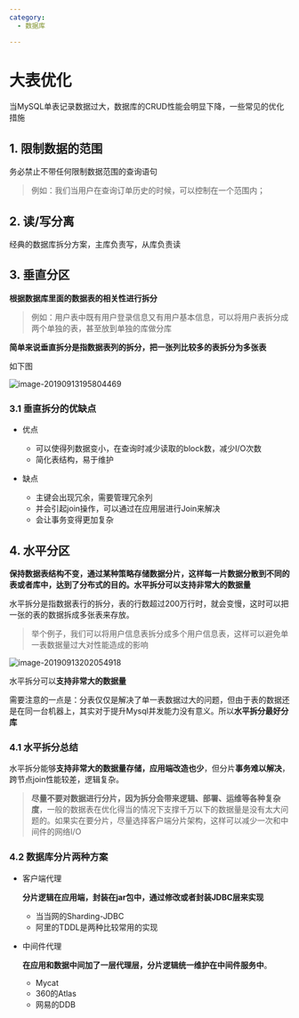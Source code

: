 ```yaml
---
category:
  - 数据库

---
```


# 大表优化

当MySQL单表记录数据过大，数据库的CRUD性能会明显下降，一些常见的优化措施

## 1. 限制数据的范围

务必禁止不带任何限制数据范围的查询语句

> 例如：我们当用户在查询订单历史的时候，可以控制在一个范围内；

## 2. 读/写分离

经典的数据库拆分方案，主库负责写，从库负责读

## 3. 垂直分区

**根据数据库里面的数据表的相关性进行拆分**

>例如：用户表中既有用户登录信息又有用户基本信息，可以将用户表拆分成两个单独的表，甚至放到单独的库做分库

**简单来说垂直拆分是指数据表列的拆分，把一张列比较多的表拆分为多张表**

如下图

![image-20190913195804469](https://abelsun-1256449468.cos.ap-beijing.myqcloud.com/image/image-20190913195804469.png)

### 3.1 垂直拆分的优缺点

- 优点
  - 可以使得列数据变小，在查询时减少读取的block数，减少I/O次数
  - 简化表结构，易于维护

- 缺点
  - 主键会出现冗余，需要管理冗余列
  - 并会引起join操作，可以通过在应用层进行Join来解决
  - 会让事务变得更加复杂

## 4. 水平分区

**保持数据表结构不变，通过某种策略存储数据分片，这样每一片数据分散到不同的表或者库中，达到了分布式的目的。水平拆分可以支持非常大的数据量**

水平拆分是指数据表行的拆分，表的行数超过200万行时，就会变慢，这时可以把一张的表的数据拆成多张表来存放。

> 举个例子，我们可以将用户信息表拆分成多个用户信息表，这样可以避免单一表数据量过大对性能造成的影响

![image-20190913202054918](https://abelsun-1256449468.cos.ap-beijing.myqcloud.com/image/image-20190913202054918.png)

水平拆分可以**支持非常大的数据量**

需要注意的一点是：分表仅仅是解决了单一表数据过大的问题，但由于表的数据还是在同一台机器上，其实对于提升Mysql并发能力没有意义。所以**水平拆分最好分库**

### 4.1 水平拆分总结

水平拆分能够**支持非常大的数据量存储，应用端改造也少**，但分片**事务难以解决**，跨节点join性能较差，逻辑复杂。

>**尽量不要对数据进行分片，因为拆分会带来逻辑、部署、运维等各种复杂度**，一般的数据表在优化得当的情况下支撑千万以下的数据量是没有太大问题的。如果实在要分片，尽量选择客户端分片架构，这样可以减少一次和中间件的网络I/O

### 4.2 数据库分片两种方案

- 客户端代理

  **分片逻辑在应用端，封装在jar包中，通过修改或者封装JDBC层来实现**

  - 当当网的Sharding-JDBC
  - 阿里的TDDL是两种比较常用的实现

- 中间件代理

  **在应用和数据中间加了一层代理层，分片逻辑统一维护在中间件服务中**。

  - Mycat
  - 360的Atlas
  - 网易的DDB

